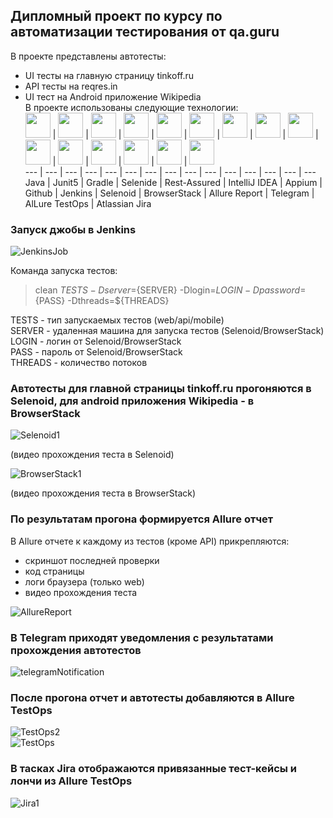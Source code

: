 ## Дипломный проект по курсу по автоматизации тестирования от qa.guru  
В проекте представлены автотесты:  
* UI тесты на главную страницу tinkoff.ru
* API тесты на reqres.in
* UI тест на Android приложение Wikipedia  
В проекте использованы следующие технологии:  
<img src="images/logo/JAVA.svg" width="40" height="40"> | <img src="images/logo/Junit5.svg" width="40" height="40"> | <img src="images/logo/Gradle.svg" width="40" height="40"> | <img src="images/logo/Selenide.svg" width="40" height="40"> | <img src="images/logo/Rest-Assured.svg" width="40" height="40"> | <img src="images/logo/Intelij_IDEA.svg" width="40" height="40"> | <img src="images/logo/Appium.svg" width="40" height="40"> | <img src="images/logo/GitHub.svg" width="40" height="40"> | <img src="images/logo/Jenkins.svg" width="40" height="40"> | <img src="images/logo/Selenoid.svg" width="40" height="40"> | <img src="images/logo/Browserstack.svg" width="40" height="40"> | <img src="images/logo/Allure Report.svg" width="40" height="40"> | <img src="images/logo/Telegram.svg" width="40" height="40"> | <img src="images/logo/Allure TestOps.svg" width="40" height="40"> | <img src="images/logo/Jira.svg" width="40" height="40">  
--- | --- | --- | --- | --- | --- | --- | --- | --- | --- | --- | --- | --- | --- | ---  
Java | Junit5 | Gradle | Selenide | Rest-Assured | IntelliJ IDEA | Appium | Github |  Jenkins | Selenoid | BrowserStack | Allure Report | Telegram | AlLure TestOps | Atlassian Jira  
### Запуск джобы в Jenkins  
  
![JenkinsJob](/images/JenkinsJob.jpg)  
  
Команда запуска тестов:  
> clean ${TESTS} -Dserver=${SERVER} -Dlogin=${LOGIN} -Dpassword=${PASS} -Dthreads=${THREADS}  

TESTS - тип запускаемых тестов (web/api/mobile)  
SERVER - удаленная машина для запуска тестов (Selenoid/BrowserStack)  
LOGIN - логин от Selenoid/BrowserStack  
PASS - пароль от Selenoid/BrowserStack  
THREADS - количество потоков

### Автотесты для главной страницы tinkoff.ru прогоняются в Selenoid, для android приложения Wikipedia - в BrowserStack  
  
![Selenoid1](/images/Selenoid1.gif)  
  
(видео прохождения теста в Selenoid)  
  
![BrowserStack1](/images/BrowserStack1.gif)  
  
(видео прохождения теста в BrowserStack)  
### По результатам прогона формируется Allure отчет  
В Allure отчете к каждому из тестов (кроме API) прикрепляются:
* скриншот последней проверки
* код страницы
* логи браузера (только web)
* видео прохождения теста  
  
![AllureReport](/images/AllureReport.jpg)  


### В Telegram приходят уведомления с результатами прохождения автотестов  
  
![telegramNotification](/images/telegramNotification.jpg)
  
### После прогона отчет и автотесты добавляются в Allure TestOps  
  
![TestOps2](/images/TestOps2.jpg)  
![TestOps](/images/TestOps.jpg) 
   
### В тасках Jira отображаются привязанные тест-кейсы и лончи из Allure TestOps  
![Jira1](/images/Jira1.jpg) 
